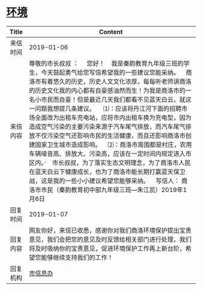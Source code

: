 # <a href="http://www.shangluo.gov.cn/zmhd/ldxxxx.jsp?urltype=leadermail.LeaderMailContentUrl&wbtreeid=1112&leadermailid=5107">环境</a>
| Title |                                                                                                                                                                                                                     Content                                                                                                                                                                                                                     |
|:-----:|-------------------------------------------------------------------------------------------------------------------------------------------------------------------------------------------------------------------------------------------------------------------------------------------------------------------------------------------------------------------------------------------------------------------------------------------------|
| 来信时间  | 2019-01-06                                                                                                                                                                                                                                                                                                                                                                                                                                      |
| 来信内容  | 尊敬的市长叔叔 ：     您好！    我是秦韵教育九年级三班的学生，今天鼓起勇气给您写信希望我的一些建议您能采纳。    商洛市有着悠久的历史，历史人文文化浓厚，每每听老师讲商洛的历史文化我的内心都有自豪感油然而生！为我是商洛市的一名小市民而自豪！但是最近几天我们都看不见蓝天白云，就这一问题我想提几条建议。     ⑴：应该将丹江河下面的招聘市场全面改为出租车充电站，应将市内出租车换为充电型，因为造成空气污染的主要污染来源于汽车尾气排放，而汽车尾气排放不仅污染空气还影响市民的生活健康，而且还影响商洛市创建国家卫生城市造成影响。    ⑵：商洛市周围都是村庄，农用车辆噪音高、排放大、污染高，应该在一定时间内规定进入市区内。·    市长叔叔，为了落实生态文明理念，为了商洛市人民在蓝天白云下健康成长，也为了商洛市能长期打赢蓝天保卫战，这是我的一些小小建议希望您能够采纳。    写信人： 商洛市市民（秦韵教育初中部九年级三班—朱江凯）2019年1月6日 |
| 回复时间  | 2019-01-07                                                                                                                                                                                                                                                                                                                                                                                                                                      |
| 回复内容  | 网友你好，来信已收悉，感谢你对我们商洛环境保护提出宝贵意见，我们会把您的意见及时反馈给相关部门进行处理，我们将及时吸纳你的宝贵意见，促进环境保护工作再上新台阶，希望您能够继续支持我们的工作！                                                                                                                                                                                                                                                                                                                                                 |
| 回复机构  | <a href="../../category/agencies/市信息办.md">市信息办</a>                                                                                                                                                                                                                                                                                                                                                                                              |